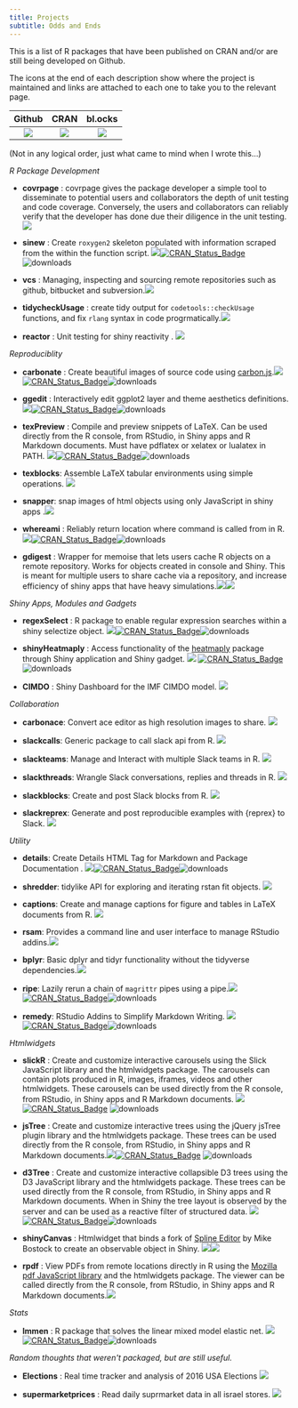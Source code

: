 ```yaml
---
title: Projects
subtitle: Odds and Ends
---
```


This is a list of R packages that have been published on CRAN and/or are still being developed on Github.

The icons at the end of each description show where the project is maintained and links are attached to each one to take you to the relevant page. 

 Github | CRAN | bl.ocks
:--:|:--:|:--:
 [![](https://raw.githubusercontent.com/yonicd/yonicd.github.io/master/img/ghicon.jpeg)](https://github.com/yonicd/) | [![](https://img.shields.io/badge/CRAN--blue.svg)](https://cran.r-project.org/) | [![](https://raw.githubusercontent.com/yonicd/yonicd.github.io/master/img/d3js.jpeg)](https://bl.ocks.org/)
  
(Not in any logical order, just what came to mind when I wrote this...)

*R Package Development*

  - **covrpage** : covrpage gives the package developer a simple tool to disseminate to potential users and collaborators the depth of unit testing and code coverage. Conversely, the users and collaborators can reliably verify that the developer has done due their diligence in the unit testing.[![](https://raw.githubusercontent.com/yonicd/yonicd.github.io/master/img/ghicon.jpeg)](https://github.com/yonicd/covrpage)

  - **sinew** : Create `roxygen2` skeleton populated with information scraped from the within the function script. [![](https://raw.githubusercontent.com/yonicd/yonicd.github.io/master/img/ghicon.jpeg)](https://github.com/yonicd/sinew)[![CRAN\_Status\_Badge](https://www.r-pkg.org/badges/version/sinew?color=blue)](https://cran.r-project.org/package=sinew)![downloads](https://cranlogs.r-pkg.org/badges/sinew)

  - **vcs** : Managing, inspecting and sourcing remote repositories such as github, bitbucket and subversion.[![](https://raw.githubusercontent.com/yonicd/yonicd.github.io/master/img/ghicon.jpeg)](https://github.com/yonicd/vcs)

  - **tidycheckUsage** : create tidy output for `codetools::checkUsage` functions, and fix `rlang` syntax in code progrmatically.[![](https://raw.githubusercontent.com/yonicd/yonicd.github.io/master/img/ghicon.jpeg)](https://github.com/yonicd/tidycheckUsage)

  - **reactor** : Unit testing for shiny reactivity . [![](https://raw.githubusercontent.com/yonicd/yonicd.github.io/master/img/ghicon.jpeg)](https://github.com/yonicd/reactor)

*Reproduciblity*

  - **carbonate** : Create beautiful images of source code using [carbon.js](https://carbon.now.sh/about).[![](https://raw.githubusercontent.com/yonicd/yonicd.github.io/master/img/ghicon.jpeg)](https://github.com/yonicd/carbonate)[![CRAN\_Status\_Badge](https://www.r-pkg.org/badges/version/carbonate?color=blue)](https://cran.r-project.org/package=carbonate)![downloads](https://cranlogs.r-pkg.org/badges/carbonate)

  - **ggedit** : Interactively edit ggplot2 layer and theme aesthetics definitions.[![](https://raw.githubusercontent.com/yonicd/yonicd.github.io/master/img/ghicon.jpeg)](https://github.com/yonicd/ggedit)[![CRAN\_Status\_Badge](https://www.r-pkg.org/badges/version/ggedit?color=blue)](https://cran.r-project.org/package=ggedit)![downloads](https://cranlogs.r-pkg.org/badges/ggedit)

  - **texPreview** : Compile and preview snippets of LaTeX. Can be used directly from the R console, from RStudio, in Shiny apps and R Markdown documents. Must have pdflatex or xelatex or lualatex in PATH. [![](https://raw.githubusercontent.com/yonicd/yonicd.github.io/master/img/ghicon.jpeg)](https://github.com/yonicd/texPreview)[![CRAN\_Status\_Badge](https://www.r-pkg.org/badges/version/texPreview?color=blue)](https://cran.r-project.org/package=texPreview)![downloads](https://cranlogs.r-pkg.org/badges/texPreview)

  - **texblocks**: Assemble LaTeX tabular environments using simple operations. [![](https://raw.githubusercontent.com/yonicd/yonicd.github.io/master/img/ghicon.jpeg)](https://github.com/yonicd/texblocks)

  - **snapper**: snap images of html objects using only JavaScript in shiny apps .[![](https://raw.githubusercontent.com/yonicd/yonicd.github.io/master/img/ghicon.jpeg)](https://github.com/yonicd/snapper)

  - **whereami** : Reliably return location where command is called from in R. [![](https://raw.githubusercontent.com/yonicd/yonicd.github.io/master/img/ghicon.jpeg)](https://github.com/yonicd/whereami)[![CRAN\_Status\_Badge](https://www.r-pkg.org/badges/version/whereami?color=blue)](https://cran.r-project.org/package=whereami)![downloads](https://cranlogs.r-pkg.org/badges/whereami)

  - **gdigest** : Wrapper for memoise that lets users cache R objects on a remote repository. Works for objects created in console and Shiny. This is meant for multiple users to share cache via a repository, and increase efficiency of shiny apps that have heavy simulations.[![](https://raw.githubusercontent.com/yonicd/yonicd.github.io/master/img/mrgiconnew.jpg)](https://www.metrumrg.com/open-science)[![](https://raw.githubusercontent.com/yonicd/yonicd.github.io/master/img/ghicon.jpeg)](https://github.com/yonicd/gdigest)

*Shiny Apps, Modules and Gadgets*

  - **regexSelect** : R package to enable regular expression searches within a shiny selectize object. [![](https://raw.githubusercontent.com/yonicd/yonicd.github.io/master/img/ghicon.jpeg)](https://github.com/yonicd/regexSelect)[![CRAN\_Status\_Badge](https://www.r-pkg.org/badges/version/regexSelect?color=blue)](https://cran.r-project.org/package=regexSelect)![downloads](https://cranlogs.r-pkg.org/badges/regexSelect)

  - **shinyHeatmaply** : Access functionality of the [heatmaply](https://github.com/talgalili/heatmaply) package through Shiny application and Shiny gadget. [![](https://raw.githubusercontent.com/yonicd/yonicd.github.io/master/img/ghicon.jpeg)](https://github.com/yonicd/shinyHeatmaply) [![CRAN\_Status\_Badge](https://www.r-pkg.org/badges/version/shinyHeatmaply?color=blue)](https://cran.r-project.org/package=shinyHeatmaply) ![downloads](https://cranlogs.r-pkg.org/badges/shinyHeatmaply)

  - **CIMDO** : Shiny Dashboard for the IMF CIMDO model. [![](https://raw.githubusercontent.com/yonicd/yonicd.github.io/master/img/ghicon.jpeg)](https://github.com/yonicd/CIMDO)

*Collaboration*

  - **carbonace**: Convert ace editor as high resolution images to share. [![](https://raw.githubusercontent.com/yonicd/yonicd.github.io/master/img/ghicon.jpeg)](https://github.com/yonicd/carbonace)
  
  - **slackcalls**: Generic package to call slack api from R. [![](https://raw.githubusercontent.com/yonicd/yonicd.github.io/master/img/ghicon.jpeg)](https://github.com/yonicd/slackcalls)
  
  - **slackteams**: Manage and Interact with multiple Slack teams in R. [![](https://raw.githubusercontent.com/yonicd/yonicd.github.io/master/img/ghicon.jpeg)](https://github.com/yonicd/slackteams)

  - **slackthreads**: Wrangle Slack conversations, replies and threads in R. [![](https://raw.githubusercontent.com/yonicd/yonicd.github.io/master/img/ghicon.jpeg)](https://github.com/yonicd/slackthreads)
  
  - **slackblocks**: Create and post Slack blocks from R. [![](https://raw.githubusercontent.com/yonicd/yonicd.github.io/master/img/ghicon.jpeg)](https://github.com/yonicd/slackblocks)
  
  - **slackreprex**: Generate and post reproducible examples with {reprex} to Slack. [![](https://raw.githubusercontent.com/yonicd/yonicd.github.io/master/img/ghicon.jpeg)](https://github.com/yonicd/slackreprex)
  
*Utility*

  - **details**: Create Details HTML Tag for Markdown and Package Documentation . [![](https://raw.githubusercontent.com/yonicd/yonicd.github.io/master/img/ghicon.jpeg)](https://github.com/yonicd/details)[![CRAN\_Status\_Badge](https://www.r-pkg.org/badges/version/ripe?color=blue)](https://cran.r-project.org/package=details)![downloads](https://cranlogs.r-pkg.org/badges/details)

  - **shredder**: tidylike API for exploring and iterating rstan fit objects. [![](https://raw.githubusercontent.com/yonicd/yonicd.github.io/master/img/ghicon.jpeg)](https://github.com/yonicd/shredder)

  - **captions**: Create and manage captions for figure and tables in LaTeX documents from R. [![](https://raw.githubusercontent.com/yonicd/yonicd.github.io/master/img/ghicon.jpeg)](https://github.com/yonicd/captions)

  - **rsam**: Provides a command line and user interface to manage RStudio addins.[![](https://raw.githubusercontent.com/yonicd/yonicd.github.io/master/img/ghicon.jpeg)](https://github.com/yonicd/rsam)

  - **bplyr**: Basic dplyr and tidyr functionality without the tidyverse dependencies.[![](https://raw.githubusercontent.com/yonicd/yonicd.github.io/master/img/ghicon.jpeg)](https://github.com/yonicd/bplyr)
  
  - **ripe**: Lazily rerun a chain of `magrittr` pipes using a pipe.[![](https://raw.githubusercontent.com/yonicd/yonicd.github.io/master/img/ghicon.jpeg)](https://github.com/yonicd/ripe)[![CRAN\_Status\_Badge](https://www.r-pkg.org/badges/version/ripe?color=blue)](https://cran.r-project.org/package=ripe)![downloads](https://cranlogs.r-pkg.org/badges/ripe)
  
  - **remedy**: RStudio Addins to Simplify Markdown Writing. [![](https://raw.githubusercontent.com/yonicd/yonicd.github.io/master/img/ghicon.jpeg)](https://github.com/ThinkR-open/remedy)[![CRAN\_Status\_Badge](https://www.r-pkg.org/badges/version/remedy?color=blue)](https://cran.r-project.org/package=remedy)![downloads](https://cranlogs.r-pkg.org/badges/remedy)

*Htmlwidgets*

  - **slickR** : Create and customize interactive carousels using the Slick JavaScript library and the htmlwidgets package. The carousels can contain plots produced in R, images, iframes, videos and other htmlwidgets. These carousels can be used directly from the R console, from RStudio, in Shiny apps and R Markdown documents. [![](https://raw.githubusercontent.com/yonicd/yonicd.github.io/master/img/ghicon.jpeg)](https://github.com/yonicd/slickR)
[![CRAN\_Status\_Badge](https://www.r-pkg.org/badges/version/slickR?color=blue)](https://cran.r-project.org/package=slickR) ![downloads](https://cranlogs.r-pkg.org/badges/slickR)

  - **jsTree** : Create and customize interactive trees using the jQuery jsTree plugin library and the htmlwidgets package. These trees can be used directly from the R console, from RStudio, in Shiny apps and R Markdown documents.[![](https://raw.githubusercontent.com/yonicd/yonicd.github.io/master/img/ghicon.jpeg)](https://github.com/yonicd/jsTree)[![CRAN\_Status\_Badge](https://www.r-pkg.org/badges/version/jsTree?color=blue)](https://cran.r-project.org/package=jsTree) ![downloads](https://cranlogs.r-pkg.org/badges/jsTree)

  - **d3Tree** : Create and customize interactive collapsible D3 trees using the D3 JavaScript library and the htmlwidgets package. These trees can be used directly from the R console, from RStudio, in Shiny apps and R Markdown documents. When in Shiny the tree layout is observed by the server and can be used as a reactive filter of structured data. [![](https://raw.githubusercontent.com/yonicd/yonicd.github.io/master/img/ghicon.jpeg)](https://github.com/yonicd/d3Tree)[![CRAN\_Status\_Badge](https://www.r-pkg.org/badges/version/d3Tree?color=blue)](https://cran.r-project.org/package=d3Tree)![downloads](https://cranlogs.r-pkg.org/badges/d3Tree)

  - **shinyCanvas** : Htmlwidget that binds a fork of [Spline Editor](https://bl.ocks.org/mbostock/4342190) by Mike Bostock to create an observable object in Shiny. [![](https://raw.githubusercontent.com/yonicd/yonicd.github.io/master/img/ghicon.jpeg)](https://github.com/yonicd/shinyCanvas)[![](https://raw.githubusercontent.com/yonicd/yonicd.github.io/master/img/d3js.jpeg)](https://bl.ocks.org/yonicd/4bc59fca901388ebe4905bdb19af1567)

  - **rpdf** : View PDFs from remote locations directly in R using the [Mozilla pdf JavaScript library](https://mozilla.github.io/pdf.js/) and the htmlwidgets package. The viewer can be called directly from the R console, from RStudio, in Shiny apps and R Markdown documents.[![](https://raw.githubusercontent.com/yonicd/yonicd.github.io/master/img/ghicon.jpeg)](https://github.com/yonicd/rpdf)

*Stats*

  - **lmmen** : R package that solves the linear mixed model elastic net. [![](https://raw.githubusercontent.com/yonicd/yonicd.github.io/master/img/ghicon.jpeg)](https://github.com/yonicd/lmmen)[![CRAN\_Status\_Badge](https://www.r-pkg.org/badges/version/lmmen?color=blue)](https://cran.r-project.org/package=lmmen)![downloads](https://cranlogs.r-pkg.org/badges/lmmen)

*Random thoughts that weren't packaged, but are still useful.*

  - **Elections** : Real time tracker and analysis of 2016 USA Elections [![](https://raw.githubusercontent.com/yonicd/yonicd.github.io/master/img/ghicon.jpeg)](https://github.com/yonicd/Elections)

  - **supermarketprices** : Read daily suprmarket data in all israel stores. [![](https://raw.githubusercontent.com/yonicd/yonicd.github.io/master/img/ghicon.jpeg)](https://github.com/yonicd/supermarketprices)
